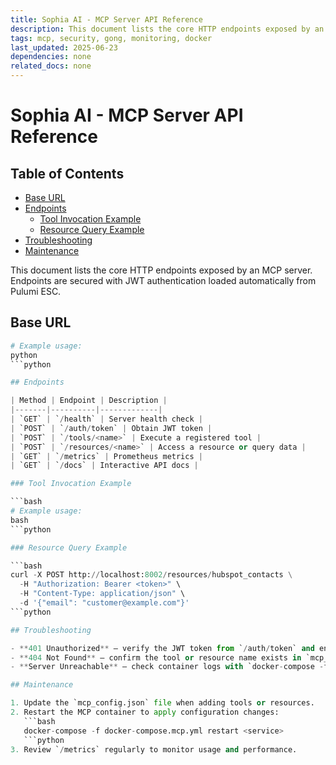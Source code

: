 ```yaml
---
title: Sophia AI - MCP Server API Reference
description: This document lists the core HTTP endpoints exposed by an MCP server. Endpoints are secured with JWT authentication loaded automatically from Pulumi ESC.
tags: mcp, security, gong, monitoring, docker
last_updated: 2025-06-23
dependencies: none
related_docs: none
---
```


# Sophia AI - MCP Server API Reference


## Table of Contents

- [Base URL](#base-url)
- [Endpoints](#endpoints)
  - [Tool Invocation Example](#tool-invocation-example)
  - [Resource Query Example](#resource-query-example)
- [Troubleshooting](#troubleshooting)
- [Maintenance](#maintenance)

This document lists the core HTTP endpoints exposed by an MCP server. Endpoints are secured with JWT authentication loaded automatically from Pulumi ESC.

## Base URL

```python
# Example usage:
python
```python

## Endpoints

| Method | Endpoint | Description |
|-------|----------|-------------|
| `GET` | `/health` | Server health check |
| `POST` | `/auth/token` | Obtain JWT token |
| `POST` | `/tools/<name>` | Execute a registered tool |
| `POST` | `/resources/<name>` | Access a resource or query data |
| `GET` | `/metrics` | Prometheus metrics |
| `GET` | `/docs` | Interactive API docs |

### Tool Invocation Example

```bash
# Example usage:
bash
```python

### Resource Query Example

```bash
curl -X POST http://localhost:8002/resources/hubspot_contacts \
  -H "Authorization: Bearer <token>" \
  -H "Content-Type: application/json" \
  -d '{"email": "customer@example.com"}'
```python

## Troubleshooting

- **401 Unauthorized** – verify the JWT token from `/auth/token` and ensure the MCP server can access Pulumi ESC.
- **404 Not Found** – confirm the tool or resource name exists in `mcp_config.json` and the corresponding module is loaded.
- **Server Unreachable** – check container logs with `docker-compose -f docker-compose.mcp.yml logs <service>` and restart if necessary.

## Maintenance

1. Update the `mcp_config.json` file when adding tools or resources.
2. Restart the MCP container to apply configuration changes:
   ```bash
   docker-compose -f docker-compose.mcp.yml restart <service>
   ```python
3. Review `/metrics` regularly to monitor usage and performance.
